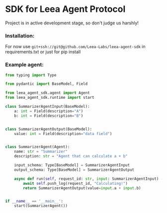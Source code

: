 # SDK for Leea Agent Protocol
Project is in active development stage, so don't judge us harshly!

### Installation:
For now use `git+ssh://git@github.com/Leea-Labs/leea-agent-sdk` in requirements.txt or just for pip install

### Example agent:

```python
from typing import Type

from pydantic import BaseModel, Field

from leea_agent_sdk.agent import Agent
from leea_agent_sdk.runtime import start

class SummarizerAgentInput(BaseModel):
    a: int = Field(description="A")
    b: int = Field(description="B")


class SummarizerAgentOutput(BaseModel):
    value: int = Field(description="data field")


class SummarizerAgent(Agent):
    name: str = "Summarizer"
    description: str = "Agent that can calculate a + b"

    input_schema: Type[BaseModel] = SummarizerAgentInput
    output_schema: Type[BaseModel] = SummarizerAgentOutput

    async def run(self, request_id: str, input: SummarizerAgentInput) -> SummarizerAgentOutput:
        await self.push_log(request_id, "Calculating!")
        return SummarizerAgentOutput(value=input.a + input.b)


if __name__ == '__main__':
    start(SummarizerAgent())
```


